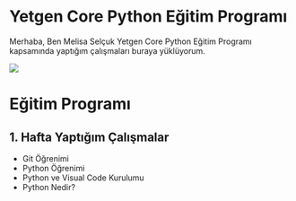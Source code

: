 # Yetgen Core Python Eğitim Programı

Merhaba, Ben Melisa Selçuk
Yetgen Core Python Eğitim Programı kapsamında yaptığım çalışmaları buraya yüklüyorum.

<img src=https://yetkingencler.com/wp-content/uploads/2021/07/yetgen-beyaz-e1626884322969-200x74.png>

# Eğitim Programı
## 1. Hafta Yaptığım Çalışmalar

- Git Öğrenimi
- Python Öğrenimi
- Python ve Visual Code Kurulumu
- Python Nedir?




